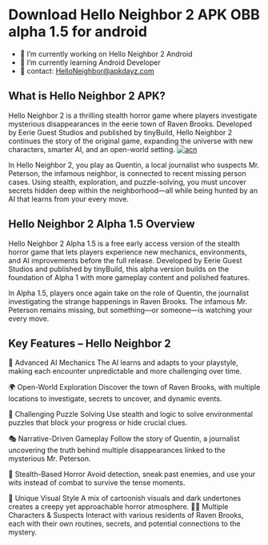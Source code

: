 # Download Hello Neighbor 2 APK OBB alpha 1.5 for android

- 🔭 I’m currently working on Hello Neighbor 2 Android
- 🌱 I’m currently learning Android Developer
- 💬 contact: HelloNeighbor@apkdayz.com

## **What is Hello Neighbor 2 APK?**
Hello Neighbor 2 is a thrilling stealth horror game where players investigate mysterious disappearances in the eerie town of Raven Brooks. Developed by Eerie Guest Studios and published by tinyBuild, Hello Neighbor 2 continues the story of the original game, expanding the universe with new characters, smarter AI, and an open-world setting.
[![acn](https://github.com/user-attachments/assets/cca92834-0894-4710-b8c5-149d003a4606)](https://apkgeta.com/hello-neighbor-2/)

In Hello Neighbor 2, you play as Quentin, a local journalist who suspects Mr. Peterson, the infamous neighbor, is connected to recent missing person cases. Using stealth, exploration, and puzzle-solving, you must uncover secrets hidden deep within the neighborhood—all while being hunted by an AI that learns from your every move.

## Hello Neighbor 2 Alpha 1.5 Overview
Hello Neighbor 2 Alpha 1.5 is a free early access version of the stealth horror game that lets players experience new mechanics, environments, and AI improvements before the full release. Developed by Eerie Guest Studios and published by tinyBuild, this alpha version builds on the foundation of Alpha 1 with more gameplay content and polished features.

In Alpha 1.5, players once again take on the role of Quentin, the journalist investigating the strange happenings in Raven Brooks. The infamous Mr. Peterson remains missing, but something—or someone—is watching your every move.

## Key Features – Hello Neighbor 2
🤖 Advanced AI Mechanics
The AI learns and adapts to your playstyle, making each encounter unpredictable and more challenging over time.

🌍 Open-World Exploration
Discover the town of Raven Brooks, with multiple locations to investigate, secrets to uncover, and dynamic events.

🧩 Challenging Puzzle Solving
Use stealth and logic to solve environmental puzzles that block your progress or hide crucial clues.

🎭 Narrative-Driven Gameplay
Follow the story of Quentin, a journalist uncovering the truth behind multiple disappearances linked to the mysterious Mr. Peterson.

👀 Stealth-Based Horror
Avoid detection, sneak past enemies, and use your wits instead of combat to survive the tense moments.

🎨 Unique Visual Style
A mix of cartoonish visuals and dark undertones creates a creepy yet approachable horror atmosphere.
🧍‍♂️ Multiple Characters & Suspects
Interact with various residents of Raven Brooks, each with their own routines, secrets, and potential connections to the mystery.
